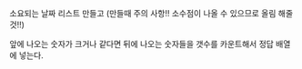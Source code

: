 소요되는 날짜 리스트 만들고 (만들때 주의 사항!! 소수점이 나올 수 있으므로 올림 해줄 것!!)

앞에 나오는 숫자가 크거나 같다면 뒤에 나오는 숫자들을 갯수를 카운트해서 정답 배열에 넣는다.

